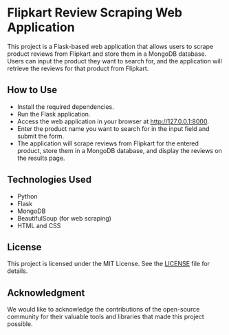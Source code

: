 # Flipkart Review Scraping Web Application

This project is a Flask-based web application that allows users to scrape product reviews from Flipkart and store them in a MongoDB database. Users can input the product they want to search for, and the application will retrieve the reviews for that product from Flipkart.

## How to Use

- Install the required dependencies.
- Run the Flask application.
- Access the web application in your browser at http://127.0.0.1:8000.
- Enter the product name you want to search for in the input field and submit the form.
- The application will scrape reviews from Flipkart for the entered product, store them in a MongoDB database, and display the reviews on the results page.

## Technologies Used
- Python
- Flask
- MongoDB
- BeautifulSoup (for web scraping)
- HTML and CSS

## License
This project is licensed under the MIT License. See the [LICENSE](LICENSE) file for details.

## Acknowledgment

We would like to acknowledge the contributions of the open-source community for their valuable tools and libraries that made this project possible.
